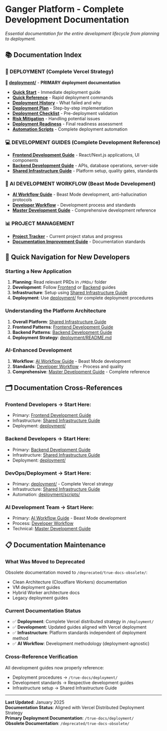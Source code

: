 # Ganger Platform - Complete Development Documentation

*Essential documentation for the entire development lifecycle from planning to deployment.*

## 📚 Documentation Index

### **🚀 DEPLOYMENT** (Complete Vercel Strategy)
**📁 [deployment/](./deployment/)** - **PRIMARY deployment documentation**
- **[Quick Start](./deployment/README.md)** - Immediate deployment guide
- **[Quick Reference](./deployment/QUICK_REFERENCE.md)** - Rapid deployment commands  
- **[Deployment History](./deployment/01-deployment-history.md)** - What failed and why
- **[Deployment Plan](./deployment/02-deployment-plan.md)** - Step-by-step implementation
- **[Deployment Checklist](./deployment/03-deployment-checklist.md)** - Pre-deployment validation
- **[Risk Mitigation](./deployment/04-risk-mitigation.md)** - Handling potential issues
- **[Deployment Readiness](./deployment/06-deployment-readiness.md)** - Final readiness assessment
- **[Automation Scripts](./deployment/scripts/)** - Complete deployment automation

### **💻 DEVELOPMENT GUIDES** (Complete Development Reference)
- **[Frontend Development Guide](./FRONTEND_DEVELOPMENT_GUIDE.md)** - React/Next.js applications, UI components
- **[Backend Development Guide](./BACKEND_DEVELOPMENT_GUIDE.md)** - APIs, database operations, server-side
- **[Shared Infrastructure Guide](./SHARED_INFRASTRUCTURE_GUIDE.md)** - Platform setup, quality gates, standards

### **🤖 AI DEVELOPMENT WORKFLOW** (Beast Mode Development)
- **[AI Workflow Guide](./AI_WORKFLOW_GUIDE.md)** - Beast Mode development, anti-hallucination protocols
- **[Developer Workflow](./DEVELOPER_WORKFLOW.md)** - Development process and standards
- **[Master Development Guide](./MASTER_DEVELOPMENT_GUIDE.md)** - Comprehensive development reference

### **📊 PROJECT MANAGEMENT** 
- **[Project Tracker](./PROJECT_TRACKER.md)** - Current project status and progress
- **[Documentation Improvement Guide](./DOCUMENTATION_IMPROVEMENT_GUIDE.md)** - Documentation standards

## 🎯 **Quick Navigation for New Developers**

### **Starting a New Application**
1. **Planning**: Read relevant PRDs in `/PRDs/` folder
2. **Development**: Follow [Frontend](./FRONTEND_DEVELOPMENT_GUIDE.md) or [Backend](./BACKEND_DEVELOPMENT_GUIDE.md) guides
3. **Infrastructure**: Setup using [Shared Infrastructure Guide](./SHARED_INFRASTRUCTURE_GUIDE.md)  
4. **Deployment**: Use [deployment/](./deployment/) for complete deployment procedures

### **Understanding the Platform Architecture**
1. **Overall Platform**: [Shared Infrastructure Guide](./SHARED_INFRASTRUCTURE_GUIDE.md)
2. **Frontend Patterns**: [Frontend Development Guide](./FRONTEND_DEVELOPMENT_GUIDE.md)
3. **Backend Patterns**: [Backend Development Guide](./BACKEND_DEVELOPMENT_GUIDE.md)
4. **Deployment Strategy**: [deployment/README.md](./deployment/README.md)

### **AI-Enhanced Development**
1. **Workflow**: [AI Workflow Guide](./AI_WORKFLOW_GUIDE.md) - Beast Mode development
2. **Standards**: [Developer Workflow](./DEVELOPER_WORKFLOW.md) - Process and quality
3. **Comprehensive**: [Master Development Guide](./MASTER_DEVELOPMENT_GUIDE.md) - Complete reference

## 🗂️ **Documentation Cross-References**

### **Frontend Developers** → Start Here:
- Primary: [Frontend Development Guide](./FRONTEND_DEVELOPMENT_GUIDE.md)
- Infrastructure: [Shared Infrastructure Guide](./SHARED_INFRASTRUCTURE_GUIDE.md)
- Deployment: [deployment/](./deployment/)

### **Backend Developers** → Start Here:  
- Primary: [Backend Development Guide](./BACKEND_DEVELOPMENT_GUIDE.md)
- Infrastructure: [Shared Infrastructure Guide](./SHARED_INFRASTRUCTURE_GUIDE.md)
- Deployment: [deployment/](./deployment/)

### **DevOps/Deployment** → Start Here:
- Primary: [deployment/](./deployment/) - Complete Vercel strategy
- Infrastructure: [Shared Infrastructure Guide](./SHARED_INFRASTRUCTURE_GUIDE.md)
- Automation: [deployment/scripts/](./deployment/scripts/)

### **AI Development Team** → Start Here:
- Primary: [AI Workflow Guide](./AI_WORKFLOW_GUIDE.md) - Beast Mode development
- Process: [Developer Workflow](./DEVELOPER_WORKFLOW.md)
- Technical: [Master Development Guide](./MASTER_DEVELOPMENT_GUIDE.md)

## 📋 **Documentation Maintenance**

### **What Was Moved to Deprecated**
Obsolete documentation moved to `/deprecated/true-docs-obsolete/`:
- Clean Architecture (Cloudflare Workers) documentation
- VM deployment guides  
- Hybrid Worker architecture docs
- Legacy deployment guides

### **Current Documentation Status**
- ✅ **Deployment**: Complete Vercel distributed strategy in `/deployment/`
- ✅ **Development**: Updated guides aligned with Vercel deployment
- ✅ **Infrastructure**: Platform standards independent of deployment method
- ✅ **AI Workflow**: Development methodology (deployment-agnostic)

### **Cross-Reference Verification**
All development guides now properly reference:
- Deployment procedures → `/true-docs/deployment/`
- Development standards → Respective development guides
- Infrastructure setup → Shared Infrastructure Guide

---

**Last Updated**: January 2025  
**Documentation Status**: Aligned with Vercel Distributed Deployment Strategy  
**Primary Deployment Documentation**: `/true-docs/deployment/`  
**Obsolete Documentation**: `/deprecated/true-docs-obsolete/`